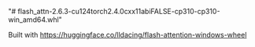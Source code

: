 "# flash_attn-2.6.3-cu124torch2.4.0cxx11abiFALSE-cp310-cp310-win_amd64.whl" 

Built with https://huggingface.co/lldacing/flash-attention-windows-wheel
